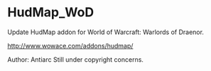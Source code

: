 HudMap_WoD
==========
Update HudMap addon for World of Warcraft: Warlords of Draenor.

http://www.wowace.com/addons/hudmap/

Author: Antiarc
Still under copyright concerns.
